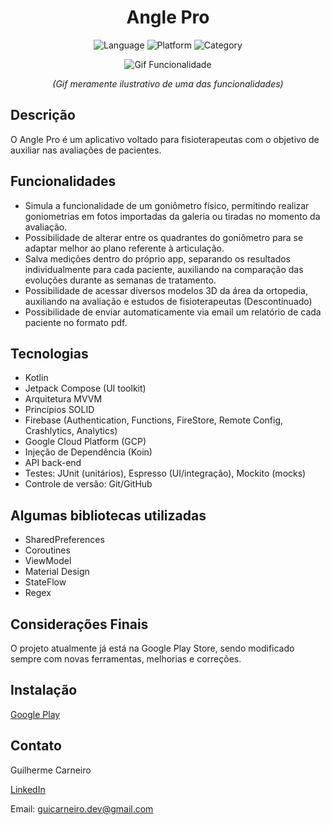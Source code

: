 <div align="center">
  
# Angle Pro

![Language](https://img.shields.io/badge/Language-Kotlin-orange)
![Platform](https://img.shields.io/badge/Platform-Android-green)
![Category](https://img.shields.io/badge/Category-Health-blue)

![Gif Funcionalidade](https://i.imgur.com/rB9wRz8.gif)

*(Gif meramente ilustrativo de uma das funcionalidades)*

</div>

## Descrição

O Angle Pro é um aplicativo voltado para fisioterapeutas com o objetivo de auxiliar nas avaliações de pacientes.

## Funcionalidades

- Simula a funcionalidade de um goniômetro físico, permitindo realizar goniometrias em fotos importadas da galeria ou tiradas no momento da avaliação.
- Possibilidade de alterar entre os quadrantes do goniômetro para se adaptar melhor ao plano referente à articulação.
- Salva medições dentro do próprio app, separando os resultados individualmente para cada paciente, auxiliando na comparação das evoluções durante as semanas de tratamento.
- Possibilidade de acessar diversos modelos 3D da área da ortopedia, auxiliando na avaliação e estudos de fisioterapeutas (Descontinuado)
- Possibilidade de enviar automaticamente via email um relatório de cada paciente no formato pdf.

## Tecnologias

- Kotlin
- Jetpack Compose (UI toolkit)
- Arquitetura MVVM
- Princípios SOLID
- Firebase (Authentication, Functions, FireStore, Remote Config, Crashlytics, Analytics)
- Google Cloud Platform (GCP)
- Injeção de Dependência (Koin)
- API back-end
- Testes: JUnit (unitários), Espresso (UI/integração), Mockito (mocks)
- Controle de versão: Git/GitHub

## Algumas bibliotecas utilizadas
- SharedPreferences
- Coroutines
- ViewModel
- Material Design
- StateFlow
- Regex

## Considerações Finais

O projeto atualmente já está na Google Play Store, sendo modificado sempre com novas ferramentas, melhorias e correções.

## Instalação

[Google Play](https://play.google.com/store/apps/details?id=com.guicarneirodev.goniometro)

## Contato

Guilherme Carneiro

[LinkedIn](https://www.linkedin.com/in/guicarneiro1)

Email: guicarneiro.dev@gmail.com
